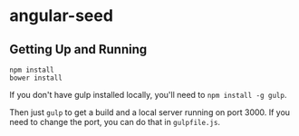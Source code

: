 # angular-seed

## Getting Up and Running
```
npm install
bower install
```

If you don't have gulp installed locally, you'll need to `npm install -g gulp`.

Then just `gulp` to get a build and a local server running on port 3000. If you need to change the port, you can do that in `gulpfile.js`.
